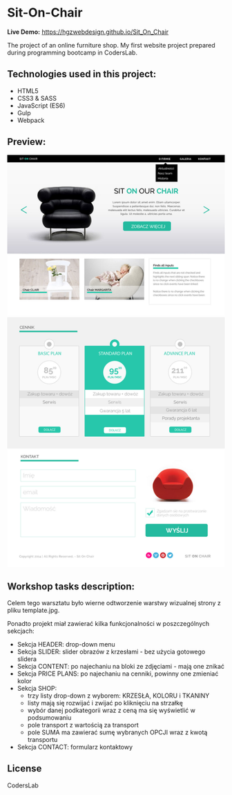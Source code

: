 # Sit-On-Chair

**Live Demo:** https://hgzwebdesign.github.io/Sit_On_Chair

The project of an online furniture shop. My first website project prepared during programming bootcamp in CodersLab.

## Technologies used in this project:
- HTML5
- CSS3 & SASS
- JavaScript (ES6)
- Gulp
- Webpack

## Preview:
![alt txt](dist/images/template.jpg)

## Workshop tasks description:
Celem tego warsztatu było wierne odtworzenie warstwy wizualnej strony z pliku template.jpg.

Ponadto projekt miał zawierać kilka funkcjonalności w poszczególnych sekcjach:

- Sekcja HEADER: drop-down menu
- Sekcja SLIDER: slider obrazów z krzesłami - bez użycia gotowego slidera
- Sekcja CONTENT: po najechaniu na bloki ze zdjęciami - mają one znikać
- Sekcja PRICE PLANS: po najechaniu na cenniki, powinny one zmieniać kolor
- Sekcja SHOP:
  - trzy listy drop-down z wyborem: KRZESŁA, KOLORU i TKANINY
  - listy mają się rozwijać i zwijać po kliknięciu na strzałkę
  - wybór danej podkategorii wraz z ceną ma się wyświetlić w podsumowaniu
  - pole transport z wartością za transport
  - pole SUMA ma zawierać sumę wybranych OPCJI wraz z kwotą transportu
- Sekcja CONTACT: formularz kontaktowy

## License
CodersLab
